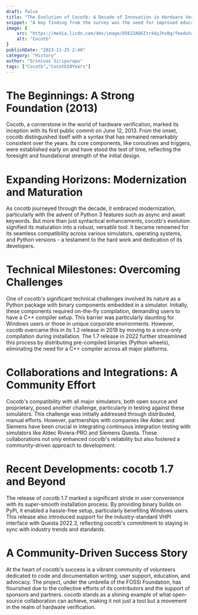 ```yaml
---
draft: false
title: "The Evolution of Cocotb: A Decade of Innovation in Hardware Verification"
snippet: "A key finding from the survey was the need for improved educational materials. Users expressed a clear need for more tutorials and learning resources, as well as better documentation. This highlights the importance of having proper training material and courses for Cocotb users."
image: {
    src: "https://media.licdn.com/dms/image/D5622AQGItr4dyJhsBg/feedshare-shrink_1280/0/1695574525280?e=1703721600&v=beta&t=DNQ6ECFzvAwzjEs3OgbIWCoipnwLA8AoXgwnHQ0qsCg",
    alt: "Cocotb"
}
publishDate: "2023-11-25 2:40"
category: "History"
author: "Srinivas Siripurapu"
tags: ["Cocotb","Cocotb10Years"]
---
```



# The Beginnings: A Strong Foundation (2013)
Cocotb, a cornerstone in the world of hardware verification, marked its inception with its first public commit on June 12, 2013. From the onset, cocotb distinguished itself with a syntax that has remained remarkably consistent over the years. Its core components, like coroutines and triggers, were established early on and have stood the test of time, reflecting the foresight and foundational strength of the initial design​​.

# Expanding Horizons: Modernization and Maturation
As cocotb journeyed through the decade, it embraced modernization, particularly with the advent of Python 3 features such as async and await keywords. But more than just syntactical enhancements, cocotb's evolution signified its maturation into a robust, versatile tool. It became renowned for its seamless compatibility across various simulators, operating systems, and Python versions - a testament to the hard work and dedication of its developers​​.

# Technical Milestones: Overcoming Challenges
One of cocotb's significant technical challenges involved its nature as a Python package with binary components embedded in a simulator. Initially, these components required on-the-fly compilation, demanding users to have a C++ compiler setup. This barrier was particularly daunting for Windows users or those in unique corporate environments. However, cocotb overcame this in its 1.2 release in 2019 by moving to a once-only compilation during installation. The 1.7 release in 2022 further streamlined this process by distributing pre-compiled binaries (Python wheels), eliminating the need for a C++ compiler across all major platforms​​.

# Collaborations and Integrations: A Community Effort
Cocotb's compatibility with all major simulators, both open source and proprietary, posed another challenge, particularly in testing against these simulators. This challenge was initially addressed through distributed, manual efforts. However, partnerships with companies like Aldec and Siemens have been crucial in integrating continuous integration testing with simulators like Aldec Riviera-PRO and Siemens Questa. These collaborations not only enhanced cocotb's reliability but also fostered a community-driven approach to development​​​​.

# Recent Developments: cocotb 1.7 and Beyond
The release of cocotb 1.7 marked a significant stride in user convenience with its super-smooth installation process. By providing binary builds on PyPi, it enabled a hassle-free setup, particularly benefiting Windows users. This release also introduced support for the industry-standard VHPI interface with Questa 2022.3, reflecting cocotb's commitment to staying in sync with industry trends and standards​​.


# A Community-Driven Success Story
At the heart of cocotb's success is a vibrant community of volunteers dedicated to code and documentation writing, user support, education, and advocacy. The project, under the umbrella of the FOSSi Foundation, has flourished due to the collective efforts of its contributors and the support of sponsors and partners. cocotb stands as a shining example of what open-source collaboration can achieve, making it not just a tool but a movement in the realm of hardware verification​​.

